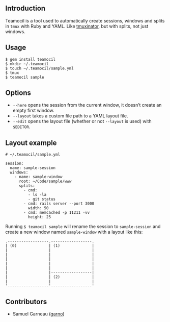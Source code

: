 ## Introduction

Teamocil is a tool used to automatically create sessions, windows and splits in `tmux` with Ruby and YAML. Like [tmuxinator](https://github.com/aziz/tmuxinator), but with splits, not just windows.

## Usage

    $ gem install teamocil
    $ mkdir ~/.teamocil
    $ touch ~/.teamocil/sample.yml
    $ tmux
    $ teamocil sample

## Options

* `--here` opens the session from the current window, it doesn’t create an empty first window.
* `--layout` takes a custom file path to a YAML layout file.
* `--edit` opens the layout file (whether or not `--layout` is used) with `$EDITOR`.

## Layout example

    # ~/.teamocil/sample.yml

    session:
      name: sample-session
      windows:
        - name: sample-window
          root: ~/Code/sample/www
          splits:
            - cmd:
              - ls -la
              - git status
            - cmd: rails server --port 3000
              width: 50
            - cmd: memcached -p 11211 -vv
              height: 25

Running `$ teamocil sample` will rename the session to `sample-session` and create a new window named `sample-window` with a layout like this:

    .------------------.------------------.
    | (0)              | (1)              |
    |                  |                  |
    |                  |                  |
    |                  |                  |
    |                  |                  |
    |                  |                  |
    |                  |------------------|
    |                  | (2)              |
    |                  |                  |
    '------------------'------------------'

## Contributors

* Samuel Garneau ([garno](https://github.com/garno))
